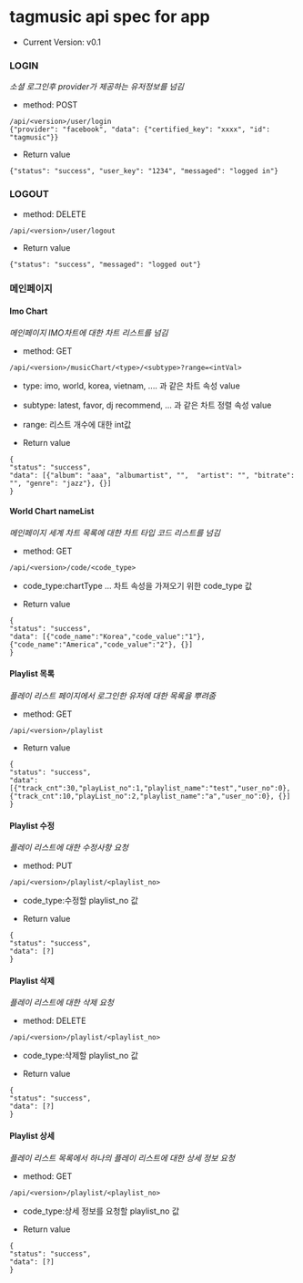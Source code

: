 # tagmusic api spec for app
* Current Version: v0.1

### LOGIN
*소셜 로그인후 provider가 제공하는 유저정보를 넘김*
* method: POST
```
/api/<version>/user/login
{"provider": "facebook", "data": {"certified_key": "xxxx", "id": "tagmusic"}}
```
* Return value
```
{"status": "success", "user_key": "1234", "messaged": "logged in"}
```

### LOGOUT
* method: DELETE
```
/api/<version>/user/logout
```
* Return value
```
{"status": "success", "messaged": "logged out"}
```

### 메인페이지
#### Imo Chart
*메인페이지 IMO차트에 대한 차트 리스트를 넘김*
* method: GET
```
/api/<version>/musicChart/<type>/<subtype>?range=<intVal>
```
* type: imo, world, korea, vietnam, .... 과 같은 차트 속성 value
* subtype: latest, favor, dj recommend, ... 과 같은 차트 정렬 속성 value
* range: 리스트 개수에 대한 int값 

* Return value
```
{
"status": "success", 
"data": [{"album": "aaa", "albumartist", "",  "artist": "", "bitrate": "", "genre": "jazz"}, {}]
}
```
#### World Chart nameList
*메인페이지 세계 차트 목록에 대한 차트 타입 코드 리스트를 넘김*
* method: GET
```
/api/<version>/code/<code_type>
```
* code_type:chartType ... 차트 속성을 가져오기 위한 code_type 값

* Return value
```
{
"status": "success", 
"data": [{"code_name":"Korea","code_value":"1"},{"code_name":"America","code_value":"2"}, {}]
}
```
#### Playlist 목록
*플레이 리스트 페이지에서 로그인한 유저에 대한 목록을 뿌려줌*
* method: GET
```
/api/<version>/playlist
```
* Return value
```
{
"status": "success", 
"data": [{"track_cnt":30,"playList_no":1,"playlist_name":"test","user_no":0},{"track_cnt":10,"playList_no":2,"playlist_name":"a","user_no":0}, {}]
}
```
#### Playlist 수정
*플레이 리스트에 대한 수정사항 요청*
* method: PUT
```
/api/<version>/playlist/<playlist_no>
```
* code_type:수정할 playlist_no 값

* Return value
```
{
"status": "success", 
"data": [?]
}
```
#### Playlist 삭제
*플레이 리스트에 대한 삭제 요청*
* method: DELETE
```
/api/<version>/playlist/<playlist_no>
```
* code_type:삭제할 playlist_no 값

* Return value
```
{
"status": "success", 
"data": [?]
}
```
#### Playlist 상세
*플레이 리스트 목록에서 하나의 플레이 리스트에 대한 상세 정보 요청*
* method: GET
```
/api/<version>/playlist/<playlist_no>
```
* code_type:상세 정보를 요청할 playlist_no 값

* Return value
```
{
"status": "success", 
"data": [?]
}
```
